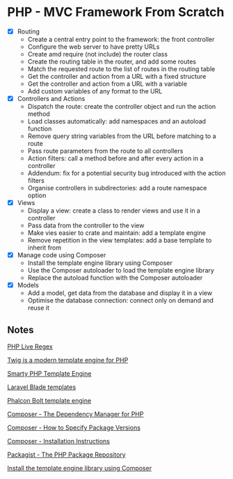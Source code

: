
# PHP - MVC Framework From Scratch

- [x] Routing
  - Create a central entry point to the framework: the front controller
  - Configure the web server to have pretty URLs
  - Create amd require (not include) the router class
  - Create the routing table in the router, and add some routes
  - Match the requested route to the list of routes in the routing table
  - Get the controller and action from a URL with a fixed structure
  - Get the controller and action from a URL with a variable
  - Add custom variables of any format to the URL
- [x] Controllers and Actions
  - Dispatch the route: create the controller object and run the action method
  - Load classes automatically: add namespaces and an autoload function
  - Remove query string variables from the URL before matching to a route
  - Pass route parameters from the route to all controllers
  - Action filters: call a method before and after every action in a controller
  - Addendum: fix for a potential security bug introduced with the action filters
  - Organise controllers in subdirectories: add a route namespace option
- [x] Views
  - Display a view: create a class to render views and use it in a controller
  - Pass data from the controller to the view
  - Make vies easier to crate and maintain: add a template engine
  - Remove repetition in the view templates: add a base template to inherit from
- [x] Manage code using Composer
  - Install the template engine library using Composer
  - Use the Composer autoloader to load the template engine library
  - Replace the autoload function with the Composer autoloader
- [x] Models
  - Add a model, get data from the database and display it in a view
  - Optimise the database connection: connect only on demand and reuse it



## Notes

[PHP Live Regex](https://www.phpliveregex.com/)

[Twig is a modern template engine for PHP](https://twig.symfony.com/)

[Smarty PHP Template Engine](https://www.smarty.net/)

[Laravel Blade templates](https://laravel.com/docs/9.x/blade)

[Phalcon Bolt template engine](https://docs.phalcon.io/5.0/en/introduction)

[Composer - The Dependency Manager for PHP](https://getcomposer.org/)

[Composer - How to Specify Package Versions](https://getcomposer.org/doc/articles/versions.md)

[Composer - Installation Instructions](https://getcomposer.org/doc/00-intro.md)

[Packagist - The PHP Package Repository](https://packagist.org/)

[Install the template engine library using Composer](https://twig.symfony.com/doc/3.x/intro.html#installation)
